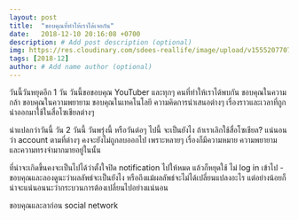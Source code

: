 ```yaml
---
layout: post
title:  "ขอบคุณที่ทำให้เราได้เจอกัน"
date:   2018-12-10 20:16:08 +0700
description: # Add post description (optional)
img: https://res.cloudinary.com/sdees-reallife/image/upload/v1555207707/Screenshot_from_2019-04-14_09-06-54.png # Add image post (optional)
tags: [2018-12]
author: # Add name author (optional)
---
```

วันนี้วันหยุดอีก 1 วัน วันนี้ขอขอบคุณ YouTuber และทุกๆ คนที่ทำให้เราได้พบกัน ขอบคุณในความกล้า ขอบคุณในความพยายาม ขอบคุณในเทคโนโลยี ความคิดการนำเสนอต่างๆ เรื่องราวและเวลาที่ถูกนำออกมาใช้ในสื่อโซเชียลต่างๆ

น่าแปลกว่าวันนี้ วัน 2 วันนี้ วันพรุ่งนี้ หรือวันต่อๆ ไปนี้ จะเป็นยังไง ถ้าเราเลิกใช้สื่อโซเชียล? แน่นอนว่า account ตามที่ต่างๆ คงจะยังไม่ถูกลบออกไป เพราะหลายๆ เรื่องก็มีความหมาย ความพยายาม และความทรงจำมากมายอยู่ในนั้น

ที่น่าจะเกิดขึ้นคงจะเป็นไปได้ว่าตั้งใจปิด notification ไปให้หมด แล้วก็หยุดใช้ ไม่ log in เข้าไป - ขอบคุณและลองดูนะว่าผลลัพธ์จะเป็นยังไง หรือถึงแม้ผลลัพธ์จะไม่ได้เปลี่ยนแปลงอะไร แต่อย่างน้อยก็น่าจะแน่นอนนะว่ากระบวนการต้องเปลี่ยนไปอย่างแน่นอน

ขอบคุณและลาก่อน social network
